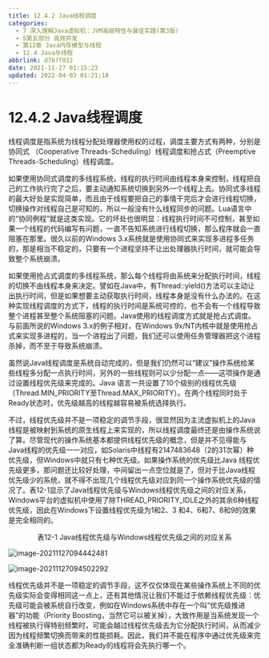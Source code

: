 ```yaml
---
title: 12.4.2 Java线程调度
categories: 
  - 7 深入理解Java虛拟机：JVM高级特性与最佳实践(第3版)
  - 5第五部分 高效并发
  - 第12章 Java内存模型与线程
  - 12.4 Java与线程
abbrlink: d7b7f032
date: 2021-11-27 01:15:23
updated: 2022-04-03 01:21:18
---
```

# 12.4.2 Java线程调度
线程调度是指系统为线程分配处理器使用权的过程，调度主要方式有两种，分别是协同式 （Cooperative Threads-Scheduling）线程调度和抢占式（Preemptive Threads-Scheduling）线程调度。

如果使用协同式调度的多线程系统，线程的执行时间由线程本身来控制，线程把自己的工作执行完了之后，要主动通知系统切换到另外一个线程上去。协同式多线程的最大好处是实现简单，而且由于线程要把自己的事情干完后才会进行线程切换，切换操作对线程自己是可知的，所以一般没有什么线程同步的问题。Lua语言中的“协同例程”就是这类实现。它的坏处也很明显：线程执行时间不可控制，甚至如果一个线程的代码编写有问题，一直不告知系统进行线程切换，那么程序就会一直阻塞在那里。很久以前的Windows 3.x系统就是使用协同式来实现多进程多任务的，那是相当不稳定的，只要有一个进程坚持不让出处理器执行时间，就可能会导致整个系统崩溃。

如果使用抢占式调度的多线程系统，那么每个线程将由系统来分配执行时间，线程的切换不由线程本身来决定。譬如在Java中，有Thread::yield()方法可以主动让出执行时间，但是如果想要主动获取执行时间，线程本身是没有什么办法的。在这种实现线程调度的方式下，线程的执行时间是系统可控的，也不会有一个线程导致整个进程甚至整个系统阻塞的问题。Java使用的线程调度方式就是抢占式调度。与前面所说的Windows 3.x的例子相对，在Windows 9x/NT内核中就是使用抢占式来实现多进程的，当一个进程出了问题，我们还可以使用任务管理器把这个进程杀掉，而不至于导致系统崩溃。

虽然说Java线程调度是系统自动完成的，但是我们仍然可以“建议”操作系统给某些线程多分配一点执行时间，另外的一些线程则可以少分配一点——这项操作是通过设置线程优先级来完成的。Java 语言一共设置了10个级别的线程优先级（Thread.MIN_PRIORITY至Thread.MAX_PRIORITY）。在两个线程同时处于Ready状态时，优先级越高的线程越容易被系统选择执行。

不过，线程优先级并不是一项稳定的调节手段，很显然因为主流虚拟机上的Java线程是被映射到系统的原生线程上来实现的，所以线程调度最终还是由操作系统说了算。尽管现代的操作系统基本都提供线程优先级的概念，但是并不见得能与Java线程的优先级一一对应，如Solaris中线程有2147483648（2的31次幂）种优先级，但Windows中就只有七种优先级。如果操作系统的优先级比Java 线程优先级更多，那问题还比较好处理，中间留出一点空位就是了，但对于比Java线程优先级少的系统，就不得不出现几个线程优先级对应到同一个操作系统优先级的情况了。表12-1显示了Java线程优先级与Windows线程优先级之间的对应关系，Windows平台的虚拟机中使用了除THREAD_PRIORITY_IDLE之外的其余6种线程优先级，因此在Windows下设置线程优先级为1和2、3 和4、6和7、8和9的效果是完全相同的。

<center>表12-1 Java线程优先级与Windows线程优先级之间的对应关系</center>

![image-20211127094442481](C:/Users/18190/AppData/Roaming/Typora/typora-user-images/image-20211127094442481.png)

![image-20211127094502292](https://gitee.com/XiaoLan223/images/raw/master/Blog/Sum/20211127094502.png)

线程优先级并不是一项稳定的调节手段，这不仅仅体现在某些操作系统上不同的优先级实际会变得相同这一点上，还有其他情况让我们不能过于依赖线程优先级：优先级可能会被系统自行改变，例如在Windows系统中存在一个叫“优先级推进器”的功能（Priority Boosting，当然它可以被关掉），大致作用是当系统发现一个线程被执行得特别频繁时，可能会越过线程优先级去为它分配执行时间，从而减少因为线程频繁切换而带来的性能损耗。因此，我们并不能在程序中通过优先级来完全准确判断一组状态都为Ready的线程将会先执行哪一个。
